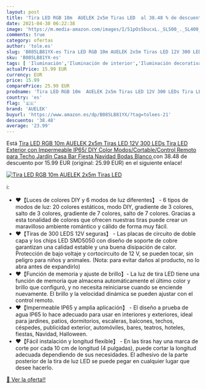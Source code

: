 ```yaml
---
layout: post
title: 'Tira LED RGB 10m  AUELEK 2x5m Tiras LED  al 38.48 % de descuento'
date: 2021-04-30 06:22:38
image: 'https://m.media-amazon.com/images/I/51pOs5bucxL._SL500_._SL400_.jpg'
comments: true
category: ofertas
author: 'tole.es'
slug: 'B085LB81YX-es Tira LED RGB 10m AUELEK 2x5m Tiras LED 12V 300 LEDs Tira...'
sku: 'B085LB81YX-es'
tags: [ 'Iluminación','Iluminación de interior','Iluminación decorativa y para usos específicos de interior','Tiras LED de interior','auelek','navidad', ]
actualPrice: 15.99 EUR
currency: EUR
price: 15.99
comparePrice: 25.99 EUR
prodname: 'Tira LED RGB 10m  AUELEK 2x5m Tiras LED 12V 300 LEDs Tira LED Exterior con Impermeable IP65/ DIY Color Modos/Cortable/Control Remoto para Techo  Jardín  Casa  Bar  Fiesta  Navidad  Bodas  Blanco '
country: 'es'
flag: '🇪🇸'
brand: 'AUELEK'
buyurl: 'https://www.amazon.es/dp/B085LB81YX/?tag=tolees-21'
descuento: '38.48'
average: '23.99'
---
```


Está [Tira LED RGB 10m  AUELEK 2x5m Tiras LED 12V 300 LEDs Tira LED Exterior con Impermeable IP65/ DIY Color Modos/Cortable/Control Remoto para Techo  Jardín  Casa  Bar  Fiesta  Navidad  Bodas  Blanco ](https://www.amazon.es/dp/B085LB81YX/?tag=tolees-21) con 38.48 de descuento por 15.99 EUR (original: 25.99 EUR) en el siguiente enlace!

[![Tira LED RGB 10m  AUELEK 2x5m Tiras LED ](https://m.media-amazon.com/images/I/51pOs5bucxL._SL500_._SL400_.jpg)](https://www.amazon.es/dp/B085LB81YX/?tag=tolees-21)

ℹ️:

- ❤【Luces de colores DIY y 6 modos de luz diferentes】 - 6 tipos de modos de luz: 20 colores estáticos, modo DIY, gradiente de 3 colores, salto de 3 colores, gradiente de 7 colores, salto de 7 colores. Gracias a esta tonalidad de colores que ofrecen nuestras tiras puede crear un maravilloso ambiente romántico y cálido de forma muy fácil.
- ❤【Tiras de 300 LEDS 12V seguras】 - Las placas de circuito de doble capa y los chips LED SMD5050 con diseño de soporte de cobre garantizan una calidad estable y una buena disipación de calor. Protección de bajo voltaje y cortocircuito de 12 V, se pueden tocar, sin peligro para niños y animales. (Nota: para evitar daños al producto, no lo abra antes de expandirlo)
- ❤【Función de memoria y ajuste de brillo】- La luz de tira LED tiene una función de memoria que almacena automáticamente el último color y brillo que configuró, y no necesita reiniciarse cuando se enciende nuevamente. El brillo y la velocidad dinámica se pueden ajustar con el control remoto.
- ❤【Impermeable IP65 y amplia aplicación】 - El diseño a prueba de agua IP65 lo hace adecuado para usar en interiores y exteriores, ideal para jardines, patios, dormitorios, escaleras, balcones, techos, céspedes, publicidad exterior, automóviles, bares, teatros, hoteles, fiestas, Navidad, Halloween.
- ❤【Fácil instalación y longitud flexible】 - En las tiras hay una marca de corte por cada 10 cm de longitud (4 pulgadas), puede cortar la longitud adecuada dependiendo de sus necesidades. El adhesivo de la parte posterior de la tira de luz LED se puede pegar en cualquier lugar que desee hacerlo.

[🛒 Ver la oferta!!](https://www.amazon.es/dp/B085LB81YX/?tag=tolees-21)
